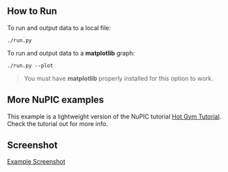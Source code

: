 ## How to Run

To run and output data to a local file:

    ./run.py

To run and output data to a **matplotlib** graph:

    ./run.py --plot

> You must have **matplotlib** properly installed for this option to work.

## More NuPIC examples

This example is a lightweight version of the NuPIC tutorial [Hot Gym Tutorial](https://github.com/numenta/nupic/tree/master/examples/opf/clients/hotgym). Check the tutorial out for more info.

## Screenshot

[Example Screenshot]()